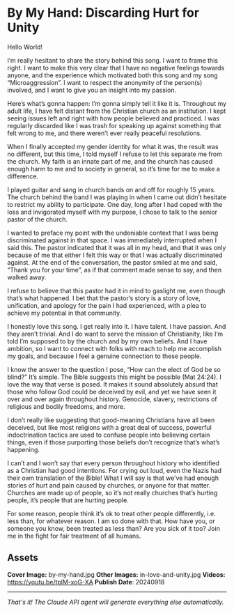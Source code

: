 # By My Hand: Discarding Hurt for Unity

Hello World!

I’m really hesitant to share the story behind this song. I want to frame this right. I want to make this very clear that I have no negative feelings towards anyone, and the experience which motivated both this song and my song “Microaggression”. I want to respect the anonymity of the person(s) involved, and I want to give you an insight into my passion.

Here’s what’s gonna happen: I’m gonna simply tell it like it is. Throughout my adult life, I have felt distant from the Christian church as an institution. I kept seeing issues left and right with how people believed and practiced. I was regularly discarded like I was trash for speaking up against something that felt wrong to me, and there weren’t ever really peaceful resolutions.

When I finally accepted my gender identity for what it was, the result was no different, but this time, I told myself I refuse to let this separate me from the church. My faith is an innate part of me, and the church has caused enough harm to me and to society in general, so it’s time for me to make a difference.

I played guitar and sang in church bands on and off for roughly 15 years. The church behind the band I was playing in when I came out didn’t hesitate to restrict my ability to participate. One day, long after I had coped with the loss and invigorated myself with my purpose, I chose to talk to the senior pastor of the church.

I wanted to preface my point with the undeniable context that I was being discriminated against in that space. I was immediately interrupted when I said this. The pastor indicated that it was all in my head, and that it was only because of me that either I felt this way or that I was actually discriminated against. At the end of the conversation, the pastor smiled at me and said, “Thank you for your time”, as if that comment made sense to say, and then walked away.

I refuse to believe that this pastor had it in mind to gaslight me, even though that’s what happened. I bet that the pastor’s story is a story of love, unification, and apology for the pain I had experienced, with a plea to achieve my potential in that community.

I honestly love this song. I get really into it. I have talent. I have passion. And they aren’t trivial. And I do want to serve the mission of Christianity, like I’m told I’m supposed to by the church and by my own beliefs. And I have ambition, so I want to connect with folks with reach to help me accomplish my goals, and because I feel a genuine connection to these people.

I know the answer to the question I pose, “How can the elect of God be so blind?” It’s simple. The Bible suggests this might be possible (Mat 24:24). I love the way that verse is posed. It makes it sound absolutely absurd that those who follow God could be deceived by evil, and yet we have seen it over and over again throughout history. Genocide, slavery, restrictions of religious and bodily freedoms, and more.

I don’t really like suggesting that good-meaning Christians have all been deceived, but like most religions with a great deal of success, powerful indoctrination tactics are used to confuse people into believing certain things, even if those purporting those beliefs don’t recognize that’s what’s happening.

I can’t and I won’t say that every person throughout history who identified as a Christian had good intentions. For crying out loud, even the Nazis had their own translation of the Bible! What I will say is that we’ve had enough stories of hurt and pain caused by churches, or anyone for that matter. Churches are made up of people, so it’s not really churches that’s hurting people, it’s people that are hurting people.

For some reason, people think it’s ok to treat other people differently, i.e. less than, for whatever reason. I am so done with that. How have you, or someone you know, been treated as less than? Are you sick of it too? Join me in the fight for fair treatment of all humans.

## Assets

**Cover Image:** by-my-hand.jpg
**Other Images:** in-love-and-unity.jpg
**Videos:** https://youtu.be/tplM-xoG-XA
**Publish Date**: 20240918

---
*That's it! The Claude API agent will generate everything else automatically.*